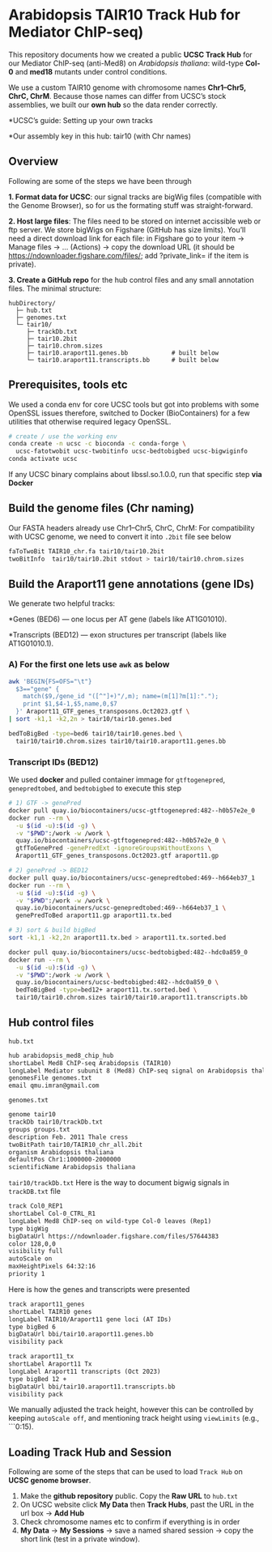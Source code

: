# Arabidopsis TAIR10 Track Hub for Mediator ChIP-seq)
This repository documents how we created a public **UCSC Track Hub** for our Mediator ChIP-seq (anti-Med8) on *Arabidopsis thaliana*: wild-type **Col-0** and **med18** mutants under control conditions.

We use a custom TAIR10 genome with chromosome names **Chr1–Chr5, ChrC, ChrM**. Because those names can differ from UCSC’s stock assemblies, we built our **own hub** so the data render correctly.

*UCSC’s guide: Setting up your own tracks

*Our assembly key in this hub: tair10 (with Chr names)

## Overview
Following are some of the steps we have been through

**1. Format data for UCSC**: our signal tracks are bigWig files (compatible with the Genome Browser), so for us the formating stuff was straight-forward.

**2. Host large files**: The files need to be stored on internet accissible web or ftp server. We store bigWigs on Figshare (GitHub has size limits). You’ll need a direct download link for each file: in Figshare go to your item → Manage files → … (Actions) → copy the download URL (it should be https://ndownloader.figshare.com/files/<ID>; add ?private_link=<TOKEN> if the item is private).

**3. Create a GitHub repo** for the hub control files and any small annotation files. The minimal structure:
```plaintext
hubDirectory/
  ├─ hub.txt
  ├─ genomes.txt
  └─ tair10/
     ├─ trackDb.txt
     ├─ tair10.2bit
     ├─ tair10.chrom.sizes
     ├─ tair10.araport11.genes.bb            # built below
     └─ tair10.araport11.transcripts.bb      # built below
```
## Prerequisites, tools etc

We used a conda env for core UCSC tools but got into problems with some OpenSSL issues therefore, switched to Docker (BioContainers) for a few utilities that otherwise required legacy OpenSSL.

```bash
# create / use the working env
conda create -n ucsc -c bioconda -c conda-forge \
  ucsc-fatotwobit ucsc-twobitinfo ucsc-bedtobigbed ucsc-bigwiginfo
conda activate ucsc

```
If any UCSC binary complains about libssl.so.1.0.0, run that specific step **via Docker** 
## Build the genome files (Chr naming)
Our FASTA headers already use Chr1–Chr5, ChrC, ChrM: For compatibility with UCSC genome, we need to convert it into ```.2bit``` file see below

```bash
faToTwoBit TAIR10_chr.fa tair10/tair10.2bit
twoBitInfo  tair10/tair10.2bit stdout > tair10/tair10.chrom.sizes
```
## Build the Araport11 gene annotations (gene IDs)

We generate two helpful tracks:

*Genes (BED6) — one locus per AT gene (labels like AT1G01010).

*Transcripts (BED12) — exon structures per transcript (labels like AT1G01010.1).
### A) For the first one lets use ```awk``` as below
```bash
awk 'BEGIN{FS=OFS="\t"}
  $3=="gene" {
    match($9,/gene_id "([^"]+)"/,m); name=(m[1]?m[1]:".");
    print $1,$4-1,$5,name,0,$7
  }' Araport11_GTF_genes_transposons.Oct2023.gtf \
| sort -k1,1 -k2,2n > tair10/tair10.genes.bed

bedToBigBed -type=bed6 tair10/tair10.genes.bed \
  tair10/tair10.chrom.sizes tair10/tair10.araport11.genes.bb
```
### Transcript IDs (BED12)
We used **docker** and pulled container immage for ```gtftogenepred```, ```genepredtobed```, and ```bedtobigbed``` to execute this step


```bash
# 1) GTF -> genePred
docker pull quay.io/biocontainers/ucsc-gtftogenepred:482--h0b57e2e_0
docker run --rm \
  -u $(id -u):$(id -g) \
  -v "$PWD":/work -w /work \
  quay.io/biocontainers/ucsc-gtftogenepred:482--h0b57e2e_0 \
  gtfToGenePred -genePredExt -ignoreGroupsWithoutExons \
  Araport11_GTF_genes_transposons.Oct2023.gtf araport11.gp

# 2) genePred -> BED12
docker pull quay.io/biocontainers/ucsc-genepredtobed:469--h664eb37_1
docker run --rm \
  -u $(id -u):$(id -g) \
  -v "$PWD":/work -w /work \
  quay.io/biocontainers/ucsc-genepredtobed:469--h664eb37_1 \
  genePredToBed araport11.gp araport11.tx.bed

# 3) sort & build bigBed
sort -k1,1 -k2,2n araport11.tx.bed > araport11.tx.sorted.bed

docker pull quay.io/biocontainers/ucsc-bedtobigbed:482--hdc0a859_0
docker run --rm \
  -u $(id -u):$(id -g) \
  -v "$PWD":/work -w /work \
  quay.io/biocontainers/ucsc-bedtobigbed:482--hdc0a859_0 \
  bedToBigBed -type=bed12+ araport11.tx.sorted.bed \
  tair10/tair10.chrom.sizes tair10/tair10.araport11.transcripts.bb
```
## Hub control files
```hub.txt```
```txt
hub arabidopsis_med8_chip_hub
shortLabel Med8 ChIP-seq Arabidopsis (TAIR10)
longLabel Mediator subunit 8 (Med8) ChIP-seq signal on Arabidopsis thaliana Col-0 (wild-type) and med18 mutant.
genomesFile genomes.txt
email qmu.imran@gmail.com
```
```genomes.txt```
```txt
genome tair10
trackDb tair10/trackDb.txt
groups groups.txt
description Feb. 2011 Thale cress
twoBitPath tair10/TAIR10_chr_all.2bit
organism Arabidopsis thaliana
defaultPos Chr1:1000000-2000000
scientificName Arabidopsis thaliana
```
```tair10/trackDb.txt```
Here is the way to document bigwig signals in ```trackDB.txt``` file
```txt
track Col0_REP1
shortLabel Col-0_CTRL_R1
longLabel Med8 ChIP-seq on wild-type Col-0 leaves (Rep1)
type bigWig
bigDataUrl https://ndownloader.figshare.com/files/57644383
color 128,0,0
visibility full
autoScale on
maxHeightPixels 64:32:16
priority 1
```
Here is how the genes and transcripts were presented
```txt
track araport11_genes
shortLabel TAIR10 genes
longLabel TAIR10/Araport11 gene loci (AT IDs)
type bigBed 6
bigDataUrl bbi/tair10.araport11.genes.bb
visibility pack

track araport11_tx
shortLabel Araport11 Tx
longLabel Araport11 transcripts (Oct 2023)
type bigBed 12 +
bigDataUrl bbi/tair10.araport11.transcripts.bb
visibility pack
```
We manually adjusted the track height, however this can be controlled by keeping ```autoScale off```, and mentioning track height using ```viewLimits``` (e.g., ```0:15). 
## Loading Track Hub and Session
Following are some of the steps that can be used to load ```Track Hub``` on **UCSC genome browser**.
1. Make the **github repository** public. Copy the **Raw URL** to ```hub.txt```
2. On UCSC website click **My Data** then **Track Hubs**, past the URL in the url box → **Add Hub**
3. Check chromosome names etc to confirm if everything is in order
4. **My Data** → **My Sessions** → save a named shared session → copy the short link (test in a private window).
